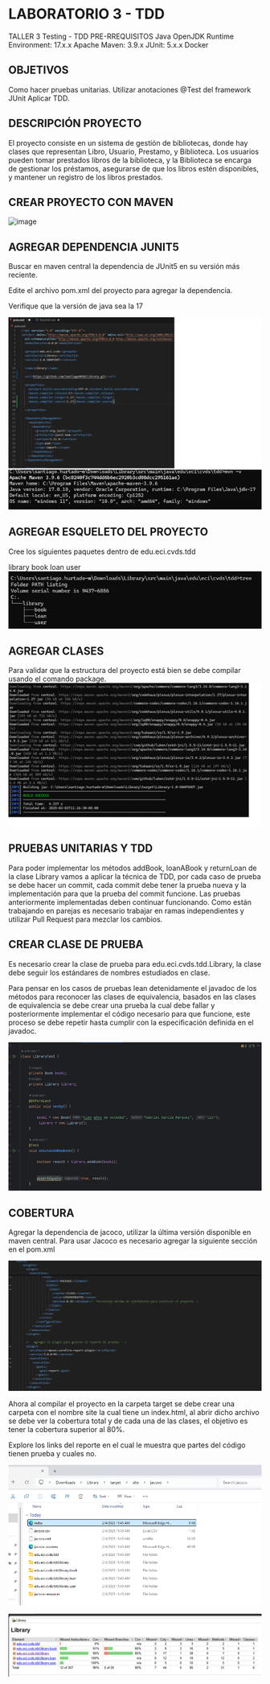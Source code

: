 # LABORATORIO 3 - TDD
TALLER 3
Testing - TDD
PRE-RREQUISITOS
Java OpenJDK Runtime Environment: 17.x.x
Apache Maven: 3.9.x
JUnit: 5.x.x
Docker

## OBJETIVOS
Como hacer pruebas unitarias.
Utilizar anotaciones @Test del framework JUnit
Aplicar TDD.
## DESCRIPCIÓN PROYECTO
El proyecto consiste en un sistema de gestión de bibliotecas, donde hay clases que representan Libro, Usuario, Prestamo, y Biblioteca. Los usuarios pueden tomar prestados libros de la biblioteca, y la Biblioteca se encarga de gestionar los préstamos, asegurarse de que los libros estén disponibles, y mantener un registro de los libros prestados.

## CREAR PROYECTO CON MAVEN

![image](Assets/CreaciónProyecto.png)

## AGREGAR DEPENDENCIA JUNIT5

Buscar en maven central la dependencia de JUnit5 en su versión más reciente.


Edite el archivo pom.xml del proyecto para agregar la dependencia.


Verifique que la versión de java sea la 17

![image](Assets/Dependencias.png)
![image](Assets/mvnVersion.png)

## AGREGAR ESQUELETO DEL PROYECTO
Cree los siguientes paquetes dentro de edu.eci.cvds.tdd

library
book
loan
user
![image](Assets/tree.png)

## AGREGAR CLASES




Para validar que la estructura del proyecto está bien se debe compilar usando el comando package.
![image](Assets/mvnPackage.png)

## PRUEBAS UNITARIAS Y TDD

Para poder implementar los métodos addBook, loanABook y returnLoan de la clase Library vamos a aplicar la técnica de TDD, por cada caso de prueba se debe hacer un commit, cada commit debe tener la prueba nueva y la implementación para que la prueba del commit funcione. Las pruebas anteriormente implementadas deben continuar funcionando. Como están trabajando en parejas es necesario trabajar en ramas independientes y utilizar Pull Request para mezclar los cambios.

## CREAR CLASE DE PRUEBA


Es necesario crear la clase de prueba para edu.eci.cvds.tdd.Library, la clase debe seguir los estándares de nombres estudiados en clase.

Para pensar en los casos de pruebas lean detenidamente el javadoc de los métodos para reconocer las clases de equivalencia, basados en las clases de equivalencia se debe crear una prueba la cual debe fallar y posteriormente implementar el código necesario para que funcione, este proceso se debe repetir hasta cumplir con la especificación definida en el javadoc.

![image](Assets/Unitest.png)


## COBERTURA


Agregar la dependencia de jacoco, utilizar la última versión disponible en maven central.
Para usar Jacoco es necesario agregar la siguiente sección en el pom.xml

![image](Assets/JacocoPlugin.png)

Ahora al compilar el proyecto en la carpeta target se debe crear una carpeta con el nombre site la cual tiene un index.html, al abrir dicho archivo se debe ver la cobertura total y de cada una de las clases, el objetivo es tener la cobertura superior al 80%.

Explore los links del reporte en el cual le muestra que partes del código tienen prueba y cuales no.

![image](Assets/Index.png)

![image](Assets/Index2.png)
